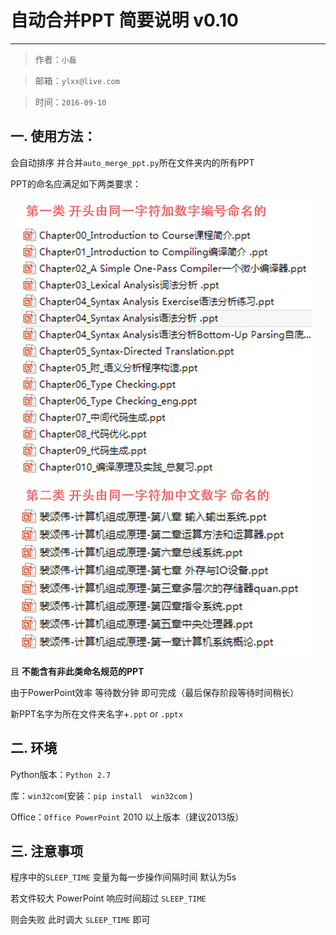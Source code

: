# 自动合并PPT 简要说明 v0.10
----
> 作者：`小磊`

> 邮箱：`ylxx@live.com`

> 时间：`2016-09-10`

## 一. 使用方法：

会自动排序 并合并`auto_merge_ppt.py`所在文件夹内的所有PPT

PPT的命名应满足如下两类要求：

![](./readme_pic/readmeOfPPT.png)

且 **不能含有非此类命名规范的PPT**

由于PowerPoint效率 等待数分钟 即可完成（最后保存阶段等待时间稍长）

新PPT名字为所在文件夹名字+`.ppt` or `.pptx`

## 二. 环境

Python版本：`Python 2.7`

库：`win32com`(安装：`pip install  win32com` )

Office：`Office PowerPoint` 2010 以上版本（建议2013版）



## 三. 注意事项

程序中的`SLEEP_TIME` 变量为每一步操作间隔时间 默认为5s

若文件较大 PowerPoint 响应时间超过 `SLEEP_TIME`

则会失败 此时调大 `SLEEP_TIME` 即可
